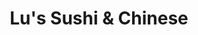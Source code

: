 ---
layout: place
title: "Lu's Sushi & Chinese"
permalink: /illinois/wheaton/lu-s-sushi-chinese.html
stateAbbr: IL
stateName: Illinois
cityName: Wheaton
seo:
  name: "Lu's Sushi & Chinese"
  type: Restaurant
  links: http://lussushiandchinese.com/
description: "Simple shopping plaza destination for sushi & Chinese food as well as beer, wine & sake. Looking for sushi in Wheaton, Illinois? Check out Lu's Sushi & Chine..."
place_id: ChIJs6IHWalTDogRYLUAaYSyM40
photos:
  - name: >-
      places/ChIJs6IHWalTDogRYLUAaYSyM40/photos/AeeoHcI8r6lK4upkFBZCEdsGDygCiIQaYuk_Pnez4HQLoNVXfdfG9sleq3e5nd9XVvh1vBgaJo66j1-QdqKkWRgehMNBLDib4CFo63KexnLSLSrk4cs6qNOLMLKV9Ia9RzIAXueVXIlo0N2pEqGnhUE-FYctYxRYERsbHV1ZyHkQ5ipSZa7Oez0Gwhi6eXl57_HK2XUOki5gNb3-VSkJAMtOESGHTPWsFIiZNh3RKsPnJKYvQz70k2bq8QU10341kv42oFo3NXqJICUnXLmIVF9AEDldJDurFGJ3LigPLiUr4me9DgEu1Twi0Q-9Nj9IB0g5aRaFgi3ihko8ZdAscYPTvXp4MK-RauzfuL1-WGF98XmMQKXL91iR4T0QWVXfaN0VvfKma3NtdJ77CJ4gWnxxQOiUR5Fk5bKRjmtrmbg7ATh8rVMd
    widthPx: 4800
    heightPx: 2700
    authorAttributions:
      - displayName: Mark Kemper
        uri: https://maps.google.com/maps/contrib/102055379888537794634
        photoUri: >-
          https://lh3.googleusercontent.com/a/ACg8ocK0YYW9wf7SRijK9cw1uYvheF_LNmqD2hNcQ0f0vNVxYaTHuw=s100-p-k-no-mo
    flagContentUri: >-
      https://www.google.com/local/imagery/report/?cb_client=maps_api_places.places_api&image_key=!1e10!2sCIHM0ogKEICAgIC4hv2F_wE&hl=en-US
    googleMapsUri: >-
      https://www.google.com/maps/place//data=!3m4!1e2!3m2!1sCIHM0ogKEICAgIC4hv2F_wE!2e10!4m2!3m1!1s0x880e53a95907a2b3:0x8d33b2846900b560
  - name: >-
      places/ChIJs6IHWalTDogRYLUAaYSyM40/photos/AeeoHcK4qm-NaCSpARkiKxDYm8JXZT7Wp6Jnh0LIXQy6bn4ShKah54_OfL7et07QWUTrhUsm12Mb17BAmgj2vTRGJaiJ7tUdU4wisrGAIOiZSOEdaYNPMlZ1-t7OaqVepM4yLolDSkFvYJ1SslduaLWvAQyoIbt91vS7HzELz089go0NwtpOLDKntoxJkNvix7JTov0LlYWHEEXk5bxsdD4ngSIXz78onjWHcrxe3imOTCLT9IikMZZ_B12hPqX77PniAqaXW_l3zVQH-wve4WiAXRwHmQ__vHrJVc9cUD30qV5wiKJJQaHyk44EON0VfFGq1rJrLOmgRKJMFPHOPXWj1oCwkGGqsH8BvS-6njCFW0yslGg6cC6dQ_QFUagklrsanvtACFNCxij7jiSgER6GGG49uqoac8lr1PhgJ3YLidrmPBr6
    widthPx: 3881
    heightPx: 2244
    authorAttributions:
      - displayName: Gary Yan
        uri: https://maps.google.com/maps/contrib/104669260680120493470
        photoUri: >-
          https://lh3.googleusercontent.com/a-/ALV-UjXEn17-RQ7DqpQnrdl44rvDcRoAJ6i4jLB-XjeQq3XQg4m8-ryP=s100-p-k-no-mo
    flagContentUri: >-
      https://www.google.com/local/imagery/report/?cb_client=maps_api_places.places_api&image_key=!1e10!2sCIHM0ogKEICAgIDrvqzwsAE&hl=en-US
    googleMapsUri: >-
      https://www.google.com/maps/place//data=!3m4!1e2!3m2!1sCIHM0ogKEICAgIDrvqzwsAE!2e10!4m2!3m1!1s0x880e53a95907a2b3:0x8d33b2846900b560
  - name: >-
      places/ChIJs6IHWalTDogRYLUAaYSyM40/photos/AeeoHcIGH4Y2S9ZwVV_7lfAU-9o1cFs6l4uM_2URMGEFaAxBMDb1BLGSjUGYHlnZxKQ-hnYVTrC8PjoBbZb-H9n6Ass2g6SPIv5AA1XdNmyoNJhz74vsynBBmwV3sRnoFhsZKvb_C1jd9T8KBjAfQciX6nYGNINAoJGIvlbQg_wvBuLkMkEYq6WDBgaAOP1DMPoJIMRRvFrqhJVxBKEOejPp6ED14r5SIoz2oaszSLI-ZLCJHChyl82bXRufSQBaVpRoRwxsvawJ7PGxtfs2Wkz3ZrCWxgWEmOKv94Qs8jZUXdxOd7dI4pCVjvWBBTZR1XoczIqAIkJsdxz2zWb4XRotpxcvPO5IlBaRDxqxi_hsNY01kZkyQQfzu1meKkmViHsnQm7_QNgZ5d0A30GfhNbQc-xCP1nmdgdLZQtzUUjKyEvAWTkS
    widthPx: 772
    heightPx: 562
    authorAttributions:
      - displayName: Melody Xu
        uri: https://maps.google.com/maps/contrib/113101365070198981049
        photoUri: >-
          https://lh3.googleusercontent.com/a-/ALV-UjXdVZt6y6ub8sMDs4_Hk6izT4wmtBZ7UnghYSeihzFLl6WUqbE=s100-p-k-no-mo
    flagContentUri: >-
      https://www.google.com/local/imagery/report/?cb_client=maps_api_places.places_api&image_key=!1e10!2sCIHM0ogKEICAgICb57GWlQE&hl=en-US
    googleMapsUri: >-
      https://www.google.com/maps/place//data=!3m4!1e2!3m2!1sCIHM0ogKEICAgICb57GWlQE!2e10!4m2!3m1!1s0x880e53a95907a2b3:0x8d33b2846900b560
  - name: >-
      places/ChIJs6IHWalTDogRYLUAaYSyM40/photos/AeeoHcKDc77L_RI-gmIy2rnKbW7qE47N1cLyaFnDii-vgN12Cjw2N8gXC54gykc7HB7jiSJN_fDAkhK5yme-WIwXlI9BdKY4JNIjzsYTzbLP3KbYc3hybQuYlJ18x4XsGfqrz_YouBWqwyVcX5rt5sWh3CGzH6mXUjUPbF5QkEBJws1-HjOzpAGLuK_NjBxDdFaBZXB6pz6mPB1j3gbHDjNInDzNXKrl7plBsA-PgTX0MMFwf-p-yHYXkwigY0LPQZ3PQZzN5KT8i3PR3HZ1M_OHNaT34b4usXTe9iwmpeZWlr2HTokHE_7cbxyZUxGyViczW1g1pq0aSMzIJABL6Ee87GPEoOKwCTSwq--Qj7yHwCVwx2yP1itwTuFsuHpr52VYUcVf9LcMefvh1Q3-EJjt7itCqTHeFFPdupz_hMg825rz_A
    widthPx: 4800
    heightPx: 3200
    authorAttributions:
      - displayName: Olaf Roeder
        uri: https://maps.google.com/maps/contrib/110522700815665701884
        photoUri: >-
          https://lh3.googleusercontent.com/a-/ALV-UjX8SFJ-5F9dKd_NLow2t5-D_lQViWNGg_A4nOXpDw263tpiLId7=s100-p-k-no-mo
    flagContentUri: >-
      https://www.google.com/local/imagery/report/?cb_client=maps_api_places.places_api&image_key=!1e10!2sCIHM0ogKEICAgICMzJ65Cw&hl=en-US
    googleMapsUri: >-
      https://www.google.com/maps/place//data=!3m4!1e2!3m2!1sCIHM0ogKEICAgICMzJ65Cw!2e10!4m2!3m1!1s0x880e53a95907a2b3:0x8d33b2846900b560
  - name: >-
      places/ChIJs6IHWalTDogRYLUAaYSyM40/photos/AeeoHcKSo7Gw5hgBHpC4zTlJAPciULW-O9yOud7UkIv3NiAhFtO_16Mje7azo7atUVQ2Nu-NvDcReBJCBSs36fFMFi9YR-c-R5uwshE92co4Q8y2kteBf97RIL3qHBhcAHnjeTyzRk8EO634kKKySo8fmfvQ8xscJ7XNN68erSvtdig7sahroe76WHA5_Rm_1Uj0YyKE9Mq-v8hRPhYwkW5nK-VNxiYGLBo5rgUfzIeETRnQcVDzR1GQ5k0A9L1c09HChn_Jtnr4GzM-PCsW-GVwF8hrmW7fCdIZhRe7Zi0UU7VInvv0uL7d0NeHIaqJzr5_FEow8L2cc5_oUgeACZo3UCslUEaeuIGB5OBQnAP9L7FX458TKZURoySJTUjRW31zf2Jh033TeWlGE1HyWkcyd1imYu74AZwylgHWDADBzkXfBdwj
    widthPx: 3024
    heightPx: 4032
    authorAttributions:
      - displayName: Sarah L
        uri: https://maps.google.com/maps/contrib/109436522031895406499
        photoUri: >-
          https://lh3.googleusercontent.com/a-/ALV-UjWH7MqUGDOR8ZWTEc3IG7JUGKXCI-igeALpz4sSeDazbT4FeV37=s100-p-k-no-mo
    flagContentUri: >-
      https://www.google.com/local/imagery/report/?cb_client=maps_api_places.places_api&image_key=!1e10!2sCIHM0ogKEICAgICx1bnv2AE&hl=en-US
    googleMapsUri: >-
      https://www.google.com/maps/place//data=!3m4!1e2!3m2!1sCIHM0ogKEICAgICx1bnv2AE!2e10!4m2!3m1!1s0x880e53a95907a2b3:0x8d33b2846900b560
  - name: >-
      places/ChIJs6IHWalTDogRYLUAaYSyM40/photos/AeeoHcLCXf_N8aZMjc_eE2_zrTpekalxsimrh9h2GUFCA6EWPA4bFVElAeNtgpzKMwQBAWZ0zS_ioV1aQhrmQHKyxvEbk6gAbORYKXCIIk5uyfNwWCE-s7xgJvb0uBcIZHz7aO5cFnvjKPHiJ0HxV71hYEOdQdL1IM7WCJ6w-pB8pTdxnFOwtIGvcJWnxVFeOWMiKKEB698UlzJ3PjBoh5AoeGzvHboihqNTzbDOYLLAlT7_PrfTjqpxX56Z_UJ6uEvHAof_jgbKfM1AZAa6-B707mdIEaJzX6KoOJhNWHHm8L0tJ53OTncYfYwILz4bDOl5-ErFOe2Dq1OP4euYG93h8qDjfv5PTyhRLtrkJ2rXG5N2N_Lj1oKHtjpDJTHutnHaNPGJOyIFiyV-sko6XtILM7AZMTmo1UgAmp9-XK3r91w7UmO9
    widthPx: 2564
    heightPx: 3972
    authorAttributions:
      - displayName: Gary Yan
        uri: https://maps.google.com/maps/contrib/104669260680120493470
        photoUri: >-
          https://lh3.googleusercontent.com/a-/ALV-UjXEn17-RQ7DqpQnrdl44rvDcRoAJ6i4jLB-XjeQq3XQg4m8-ryP=s100-p-k-no-mo
    flagContentUri: >-
      https://www.google.com/local/imagery/report/?cb_client=maps_api_places.places_api&image_key=!1e10!2sCIHM0ogKEICAgIDrvqzw0AE&hl=en-US
    googleMapsUri: >-
      https://www.google.com/maps/place//data=!3m4!1e2!3m2!1sCIHM0ogKEICAgIDrvqzw0AE!2e10!4m2!3m1!1s0x880e53a95907a2b3:0x8d33b2846900b560
  - name: >-
      places/ChIJs6IHWalTDogRYLUAaYSyM40/photos/AeeoHcJOtRVQweoNtgKku445lzSDbgtZOn5ctGmeJzFLKIV2Kee5vspC48Go4YvXF84zihMRBlyM68MS2eWO8CS7d0dTGHI9seZn_yEgDSAABAqh9NEwI7GZfzcSlosClIMp-PKmjtMy-IQdaxg5H-3ImKkSOulyTlKuob5Ol6jYvxFu6kPRbvz1bsewLznsAS7dZjFTtw3ra6Dpbts_iHq1pf8jUNzIuwtylwXhqdThYIvUeK4lUBuAJcM65_b8ttUL-GkckeUzagDJ82F-5ApFA996Zh5UvJjwQyJxK5DqAbKlm82jnczhcI3857uxMS8TjSxZIGjNfV6Ac88ChuJ0hodpuLB7KoxJKQAJm4lSxCDD_xRQanBhGYD3a6J6prK2nPYGs1yjalRfd8cBmxhr5eF_HJPIq6v5DLqT7Q5EjILK0w
    widthPx: 3024
    heightPx: 2996
    authorAttributions:
      - displayName: Gary Yan
        uri: https://maps.google.com/maps/contrib/104669260680120493470
        photoUri: >-
          https://lh3.googleusercontent.com/a-/ALV-UjXEn17-RQ7DqpQnrdl44rvDcRoAJ6i4jLB-XjeQq3XQg4m8-ryP=s100-p-k-no-mo
    flagContentUri: >-
      https://www.google.com/local/imagery/report/?cb_client=maps_api_places.places_api&image_key=!1e10!2sCIHM0ogKEICAgIDrvqzwMA&hl=en-US
    googleMapsUri: >-
      https://www.google.com/maps/place//data=!3m4!1e2!3m2!1sCIHM0ogKEICAgIDrvqzwMA!2e10!4m2!3m1!1s0x880e53a95907a2b3:0x8d33b2846900b560
  - name: >-
      places/ChIJs6IHWalTDogRYLUAaYSyM40/photos/AeeoHcJvLb_xzhwFmR0C_1vvqyQfq3Y53siT8lvsZmxDTMDpzls3514Ybki6Ql6I1i137Fqod1b77dTAYIH1jeQX3kw2NYZUnfrQcpvnwz2qp56SLwDnzMJ4nfcQlRksCdEY9bJOeeDpIi0ZC3nsnr70pytCoRPLObFDKRdPj2vkjeX2A1Khs5Fc6r6DECqCgSGXGB4ZiqnolHU2zpen-57OiNLw6cCPdKT9F5meaFIx0ke__dAdxdxXIMoWuRs6av-xtHDreIYzSNI0yC_PRheOJ4hAWvLFRmaHVIKtYJQIyjkhT4E42ZRmFUTfg9Q6hfP1aHBIe8679h9Y8rteHTtayCdy-F9xgyoIOu-_TwwK7RGT2wpR41cHQzeCs1byoXSnL1fB9PJ02-q6U1Mjz6FD0aJJ1ZiEF5Ic_6mQMv57ANxd2w
    widthPx: 2048
    heightPx: 1536
    authorAttributions:
      - displayName: S G
        uri: https://maps.google.com/maps/contrib/118409196171602771109
        photoUri: >-
          https://lh3.googleusercontent.com/a-/ALV-UjWI9PuYGuZMZd0awoFDFMeGg0aGFZn6C0A5VzBR6NwFY101pI5N=s100-p-k-no-mo
    flagContentUri: >-
      https://www.google.com/local/imagery/report/?cb_client=maps_api_places.places_api&image_key=!1e10!2sCIHM0ogKEICAgICE8pT5Fg&hl=en-US
    googleMapsUri: >-
      https://www.google.com/maps/place//data=!3m4!1e2!3m2!1sCIHM0ogKEICAgICE8pT5Fg!2e10!4m2!3m1!1s0x880e53a95907a2b3:0x8d33b2846900b560
  - name: >-
      places/ChIJs6IHWalTDogRYLUAaYSyM40/photos/AeeoHcLht3ZpwkFppInKz_JRrS0X0nZ6Wob9v3GTNTcQ7XKFaVy7ZCoUWLXqUVpvUGT2jl00tebzIl1ps-rffQOf5RNW-McS3d9yQNPfpn_TAfY_5GA2dnQVfc9fl7pzoQHKGB0SZIcivUy-8YzTyTnfecxbpGVRECqUMau0naWrZI0tk3sLbv4mzNcTX3x8eHof8dTQvgQm2PIobVPvOjhpvS4RswQDgPzNqG96Xsy1eoEHZ8b7l7NNg-QV5rahBd6Ja4So6YVpXETJJ0SdkMF1sYsmgUDZGdMKLuniiaB70q8jlaFagjXn2l1eeZV-XWu7wSgZzuqMzTJ9B1tw2BsksGtWRdkrVm5hTcJ6h1040gqtX5lOUEXV3qxuwRV5iFRB2tdXbesbq00IhvDGWnVsyLg03gY6tRlSrKV-9W1GITESMA
    widthPx: 1714
    heightPx: 1284
    authorAttributions:
      - displayName: Yan Birkett
        uri: https://maps.google.com/maps/contrib/103969242263149383667
        photoUri: >-
          https://lh3.googleusercontent.com/a-/ALV-UjXU1lbZpvmAzmk2Ro74gPAFLZhe5VzVHKK27v5Pn_rt4xe8mbyL=s100-p-k-no-mo
    flagContentUri: >-
      https://www.google.com/local/imagery/report/?cb_client=maps_api_places.places_api&image_key=!1e10!2sCIHM0ogKEICAgICTqe_xDA&hl=en-US
    googleMapsUri: >-
      https://www.google.com/maps/place//data=!3m4!1e2!3m2!1sCIHM0ogKEICAgICTqe_xDA!2e10!4m2!3m1!1s0x880e53a95907a2b3:0x8d33b2846900b560
  - name: >-
      places/ChIJs6IHWalTDogRYLUAaYSyM40/photos/AeeoHcJB3R_-EOxLUPc3fbjbJSe_6l78VrjtpisM4qiDu-9mI-MQR38qEvu66tWlQ-q35Heq4lHG_NvtjO8gKYF2DJD5t6FxN8Duq9b-cyBv2Gz4m9cqR2N0G9q36L2DVsUiPUUvB3V8FT4dxLZVdsEoZ3lSNy9nVYRHealCxYC_ifLwIGrY2zwMSznVWoNGMZse9TBVIYAWXubmB2m1NQXWTpOmMIqSvAYV2oqp9W3cDj_7TvPrlggi6M8iAKnop9QPG-yYH0zKeyjNJ0i0m2GzxoQhhuiKmfr2E80t_uxhZHR2b1SPCLyRdLth3PmIbdEUcTNENVeoLDi5xSxes1J3YMhzolhtDZHWS_rCRDxL_qjxudwNDruw5CeuGTUmN7Tf0H61IWMfp2wzRkQ-NO5PNYTzBIthPbv1KJpnilNreC-Mw6hd
    widthPx: 2880
    heightPx: 3840
    authorAttributions:
      - displayName: JING MACK
        uri: https://maps.google.com/maps/contrib/103874770691135569479
        photoUri: >-
          https://lh3.googleusercontent.com/a/ACg8ocKNSz0KzEHYZPY0s_dCYv1wc-i9fe4z7CUVKZOXxoLHiw1YMg=s100-p-k-no-mo
    flagContentUri: >-
      https://www.google.com/local/imagery/report/?cb_client=maps_api_places.places_api&image_key=!1e10!2sCIHM0ogKEICAgICz8ZqLwgE&hl=en-US
    googleMapsUri: >-
      https://www.google.com/maps/place//data=!3m4!1e2!3m2!1sCIHM0ogKEICAgICz8ZqLwgE!2e10!4m2!3m1!1s0x880e53a95907a2b3:0x8d33b2846900b560
address: 2001 S Naperville Rd, Wheaton, IL 60189, USA
street: 2001 S Naperville Rd
city: Wheaton
state: IL
zip: '60189'
country: USA
neighborhood: null
latitude: '41.833541'
longitude: '-88.102044'
accessibility_options:
  wheelchairAccessibleParking: true
  wheelchairAccessibleEntrance: true
  wheelchairAccessibleSeating: true
business_status: OPERATIONAL
name: Lu's Sushi & Chinese
google_maps_links:
  directionsUri: >-
    https://www.google.com/maps/dir//''/data=!4m7!4m6!1m1!4e2!1m2!1m1!1s0x880e53a95907a2b3:0x8d33b2846900b560!3e0
  placeUri: https://maps.google.com/?cid=10174672264927163744
  writeAReviewUri: >-
    https://www.google.com/maps/place//data=!4m3!3m2!1s0x880e53a95907a2b3:0x8d33b2846900b560!12e1
  reviewsUri: >-
    https://www.google.com/maps/place//data=!4m4!3m3!1s0x880e53a95907a2b3:0x8d33b2846900b560!9m1!1b1
  photosUri: >-
    https://www.google.com/maps/place//data=!4m3!3m2!1s0x880e53a95907a2b3:0x8d33b2846900b560!10e5
primary_type: Chinese Restaurant
opening_hours:
  regular: null
  current: null
secondary_opening_hours:
  regular:
    weekdayDescriptions: null
    type: null
  current:
    weekdayDescriptions: null
    type: null
phone: (630) 858-8889
price_level: PRICE_LEVEL_MODERATE
price_range: $20 &ndash; $30
rating: '4.4'
rating_count: 350
website: http://lussushiandchinese.com/
reviews:
  - name: >-
      places/ChIJs6IHWalTDogRYLUAaYSyM40/reviews/ChdDSUhNMG9nS0VJQ0FnTUR3ME5La21BRRAB
    relativePublishTimeDescription: 3 weeks ago
    rating: 5
    text:
      text: >-
        I took my family to celebrate my son’s birthday at Lu. We had such good
        time here. We ordered the Dragon Rainbow, Pink Lady, Sushi Deluxe. Spicy
        Beef bowl, Lu’s noodle soup, MaPo ToFu… everything is fresh and
        delicious. We enjoyed the food and the Jazz music. And the service is
        great. We will definitely come back.
      languageCode: en
    originalText:
      text: >-
        I took my family to celebrate my son’s birthday at Lu. We had such good
        time here. We ordered the Dragon Rainbow, Pink Lady, Sushi Deluxe. Spicy
        Beef bowl, Lu’s noodle soup, MaPo ToFu… everything is fresh and
        delicious. We enjoyed the food and the Jazz music. And the service is
        great. We will definitely come back.
      languageCode: en
    authorAttribution:
      displayName: Sunny
      uri: https://www.google.com/maps/contrib/114891506698915267668/reviews
      photoUri: >-
        https://lh3.googleusercontent.com/a/ACg8ocL9bYUKYZkHYq-8ghjhzduWS6ajNhLII0qBTjJdfgErDy6kgMM=s128-c0x00000000-cc-rp-mo
    publishTime: '2025-03-22T20:09:41.803195Z'
    flagContentUri: >-
      https://www.google.com/local/review/rap/report?postId=ChdDSUhNMG9nS0VJQ0FnTUR3ME5La21BRRAB&d=17924085&t=1
    googleMapsUri: >-
      https://www.google.com/maps/reviews/data=!4m6!14m5!1m4!2m3!1sChdDSUhNMG9nS0VJQ0FnTUR3ME5La21BRRAB!2m1!1s0x880e53a95907a2b3:0x8d33b2846900b560
  - name: >-
      places/ChIJs6IHWalTDogRYLUAaYSyM40/reviews/ChdDSUhNMG9nS0VJQ0FnSURidGQtTDFBRRAB
    relativePublishTimeDescription: 8 months ago
    rating: 5
    text:
      text: >-
        I recently had a dinner at Lu's yesterday and it was an exceptional
        experience. the crab rangoons and sushi impressed me most, both of which
        were incredibly delicious and well prepared.


        it offers some creative dishes that go beyond the traditional offerings,
        making for an exciting and memorable meal.


        Moreover, the service was excellent. The staff were attentive, friendly,
        and made sure that our dining experience was perfect from start to
        finish. highly recommend!
      languageCode: en
    originalText:
      text: >-
        I recently had a dinner at Lu's yesterday and it was an exceptional
        experience. the crab rangoons and sushi impressed me most, both of which
        were incredibly delicious and well prepared.


        it offers some creative dishes that go beyond the traditional offerings,
        making for an exciting and memorable meal.


        Moreover, the service was excellent. The staff were attentive, friendly,
        and made sure that our dining experience was perfect from start to
        finish. highly recommend!
      languageCode: en
    authorAttribution:
      displayName: Irene Wu
      uri: https://www.google.com/maps/contrib/105063060386738642226/reviews
      photoUri: >-
        https://lh3.googleusercontent.com/a/ACg8ocL-NMMtdbxRtgUJyBIzKi_98YsCl8MdCqMJ-NkTAUDBu0ur1w=s128-c0x00000000-cc-rp-mo
    publishTime: '2024-08-07T23:14:17.747985Z'
    flagContentUri: >-
      https://www.google.com/local/review/rap/report?postId=ChdDSUhNMG9nS0VJQ0FnSURidGQtTDFBRRAB&d=17924085&t=1
    googleMapsUri: >-
      https://www.google.com/maps/reviews/data=!4m6!14m5!1m4!2m3!1sChdDSUhNMG9nS0VJQ0FnSURidGQtTDFBRRAB!2m1!1s0x880e53a95907a2b3:0x8d33b2846900b560
  - name: >-
      places/ChIJs6IHWalTDogRYLUAaYSyM40/reviews/ChZDSUhNMG9nS0VJQ0FnSURydnF6d1lBEAE
    relativePublishTimeDescription: 9 months ago
    rating: 5
    text:
      text: >-
        As a Chinese-American, I’m not always trusting of sushi / Chinese
        combination restaurants, but Lu’s definitely hits the spot!


        I came with my family and we ordered the crispy beef, orange chicken,
        teriyaki salmon, sushi roll, Taiwanese beef noodle soup, and smoothies
        for the table. There are a mix of authentic and Americanized options
        available so worth asking if you’re not sure - I believe the chef is
        Taiwanese so they get some credibility there.


        Standouts were the beef noodle soup (super tender beef and good taste -
        comparable to what you can find at the Chinese Cafe in Westmont) and the
        crispy beef, which has a similar flavor profile to the orange chicken
        but, as the name suggests, is a bit more crispy. 😋 I believe their
        sushi chef came also came from Tao in Chicago which reflects in the
        quality of the rolls.


        Service was excellent and it’s a nice ambiance. I’m told they have
        musicians on certain weekend nights which draw a big audience. Hopefully
        it catches on more with the Naperville Chinese community, there’s
        definitely good eats to be had!
      languageCode: en
    originalText:
      text: >-
        As a Chinese-American, I’m not always trusting of sushi / Chinese
        combination restaurants, but Lu’s definitely hits the spot!


        I came with my family and we ordered the crispy beef, orange chicken,
        teriyaki salmon, sushi roll, Taiwanese beef noodle soup, and smoothies
        for the table. There are a mix of authentic and Americanized options
        available so worth asking if you’re not sure - I believe the chef is
        Taiwanese so they get some credibility there.


        Standouts were the beef noodle soup (super tender beef and good taste -
        comparable to what you can find at the Chinese Cafe in Westmont) and the
        crispy beef, which has a similar flavor profile to the orange chicken
        but, as the name suggests, is a bit more crispy. 😋 I believe their
        sushi chef came also came from Tao in Chicago which reflects in the
        quality of the rolls.


        Service was excellent and it’s a nice ambiance. I’m told they have
        musicians on certain weekend nights which draw a big audience. Hopefully
        it catches on more with the Naperville Chinese community, there’s
        definitely good eats to be had!
      languageCode: en
    authorAttribution:
      displayName: Gary Yan
      uri: https://www.google.com/maps/contrib/104669260680120493470/reviews
      photoUri: >-
        https://lh3.googleusercontent.com/a-/ALV-UjXEn17-RQ7DqpQnrdl44rvDcRoAJ6i4jLB-XjeQq3XQg4m8-ryP=s128-c0x00000000-cc-rp-mo-ba5
    publishTime: '2024-07-17T20:30:27.694009Z'
    flagContentUri: >-
      https://www.google.com/local/review/rap/report?postId=ChZDSUhNMG9nS0VJQ0FnSURydnF6d1lBEAE&d=17924085&t=1
    googleMapsUri: >-
      https://www.google.com/maps/reviews/data=!4m6!14m5!1m4!2m3!1sChZDSUhNMG9nS0VJQ0FnSURydnF6d1lBEAE!2m1!1s0x880e53a95907a2b3:0x8d33b2846900b560
  - name: >-
      places/ChIJs6IHWalTDogRYLUAaYSyM40/reviews/ChdDSUhNMG9nS0VJQ0FnSUNvaXNYMXhRRRAB
    relativePublishTimeDescription: 6 years ago
    rating: 4
    text:
      text: >-
        Bright and inviting atmosphere.  Fast and friendly service, thanks
        Daniel for taking care of us.  Food was fresh and delicious.  From
        appetizer to dinner dishes were timed just right with just the right
        amount of time between.  Only recommendation is add traditional black
        tea as an option to green tea which was a little weak. Other than that
        highly recommended this place.
      languageCode: en
    originalText:
      text: >-
        Bright and inviting atmosphere.  Fast and friendly service, thanks
        Daniel for taking care of us.  Food was fresh and delicious.  From
        appetizer to dinner dishes were timed just right with just the right
        amount of time between.  Only recommendation is add traditional black
        tea as an option to green tea which was a little weak. Other than that
        highly recommended this place.
      languageCode: en
    authorAttribution:
      displayName: Christopher Cada
      uri: https://www.google.com/maps/contrib/106492836010057747816/reviews
      photoUri: >-
        https://lh3.googleusercontent.com/a-/ALV-UjUqyyqTXXrgveVi9tRcnzf7HKWJbmJmlWu52ULEkagErVdj5jHO5Q=s128-c0x00000000-cc-rp-mo-ba5
    publishTime: '2019-02-10T02:43:55.373206Z'
    flagContentUri: >-
      https://www.google.com/local/review/rap/report?postId=ChdDSUhNMG9nS0VJQ0FnSUNvaXNYMXhRRRAB&d=17924085&t=1
    googleMapsUri: >-
      https://www.google.com/maps/reviews/data=!4m6!14m5!1m4!2m3!1sChdDSUhNMG9nS0VJQ0FnSUNvaXNYMXhRRRAB!2m1!1s0x880e53a95907a2b3:0x8d33b2846900b560
  - name: >-
      places/ChIJs6IHWalTDogRYLUAaYSyM40/reviews/ChdDSUhNMG9nS0VJQ0FnSUQzOXV6OGdBRRAB
    relativePublishTimeDescription: 4 months ago
    rating: 5
    text:
      text: >-
        The food is so FRESH!!! you know it's fresh when you see the family
        snapping the beans fresh. I felt happy and full when I left. The
        portions are great size and the service is amazing. The new young
        lady(waitress/hostess) is a keeper!
      languageCode: en
    originalText:
      text: >-
        The food is so FRESH!!! you know it's fresh when you see the family
        snapping the beans fresh. I felt happy and full when I left. The
        portions are great size and the service is amazing. The new young
        lady(waitress/hostess) is a keeper!
      languageCode: en
    authorAttribution:
      displayName: ELLEN CURRY
      uri: https://www.google.com/maps/contrib/114826712216040708389/reviews
      photoUri: >-
        https://lh3.googleusercontent.com/a-/ALV-UjWx5M_mX5-1_JDRyMiJWVQMAz75hAnBqhr4zGJsXbIKGLYuw649=s128-c0x00000000-cc-rp-mo-ba4
    publishTime: '2024-11-15T01:32:58.683577Z'
    flagContentUri: >-
      https://www.google.com/local/review/rap/report?postId=ChdDSUhNMG9nS0VJQ0FnSUQzOXV6OGdBRRAB&d=17924085&t=1
    googleMapsUri: >-
      https://www.google.com/maps/reviews/data=!4m6!14m5!1m4!2m3!1sChdDSUhNMG9nS0VJQ0FnSUQzOXV6OGdBRRAB!2m1!1s0x880e53a95907a2b3:0x8d33b2846900b560
parking_options:
  freeParkingLot: true
  freeStreetParking: true
  valetParking: false
payment_options:
  acceptsCreditCards: true
  acceptsDebitCards: true
  acceptsCashOnly: false
  acceptsNfc: true
allow_dogs: null
curbside_pickup: true
delivery: true
dine_in: true
good_for_children: true
good_for_groups: true
good_for_sports: false
live_music: false
menu_for_children: null
outdoor_seating: false
reservable: true
restroom: true
serves_beer: true
serves_breakfast: false
serves_brunch: false
serves_cocktails: true
serves_coffee: null
serves_dinner: true
serves_dessert: true
serves_lunch: true
serves_vegetarian_food: true
serves_wine: true
takeout: true
summary: >-
  Simple shopping plaza destination for sushi & Chinese food as well as beer,
  wine & sake.

---